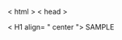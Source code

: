 < html >
< head >
<title>
  sample
</title>
</head>
<Body>
  < H1 align= " center "> SAMPLE </H1>
</Body>
</Html>
